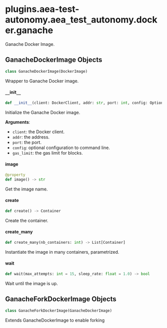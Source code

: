 <a id="plugins.aea-test-autonomy.aea_test_autonomy.docker.ganache"></a>

# plugins.aea-test-autonomy.aea`_`test`_`autonomy.docker.ganache

Ganache Docker Image.

<a id="plugins.aea-test-autonomy.aea_test_autonomy.docker.ganache.GanacheDockerImage"></a>

## GanacheDockerImage Objects

```python
class GanacheDockerImage(DockerImage)
```

Wrapper to Ganache Docker image.

<a id="plugins.aea-test-autonomy.aea_test_autonomy.docker.ganache.GanacheDockerImage.__init__"></a>

#### `__`init`__`

```python
def __init__(client: DockerClient, addr: str, port: int, config: Optional[Dict] = None, gas_limit: str = "0x9184e72a000")
```

Initialize the Ganache Docker image.

**Arguments**:

- `client`: the Docker client.
- `addr`: the address.
- `port`: the port.
- `config`: optional configuration to command line.
- `gas_limit`: the gas limit for blocks.

<a id="plugins.aea-test-autonomy.aea_test_autonomy.docker.ganache.GanacheDockerImage.image"></a>

#### image

```python
@property
def image() -> str
```

Get the image name.

<a id="plugins.aea-test-autonomy.aea_test_autonomy.docker.ganache.GanacheDockerImage.create"></a>

#### create

```python
def create() -> Container
```

Create the container.

<a id="plugins.aea-test-autonomy.aea_test_autonomy.docker.ganache.GanacheDockerImage.create_many"></a>

#### create`_`many

```python
def create_many(nb_containers: int) -> List[Container]
```

Instantiate the image in many containers, parametrized.

<a id="plugins.aea-test-autonomy.aea_test_autonomy.docker.ganache.GanacheDockerImage.wait"></a>

#### wait

```python
def wait(max_attempts: int = 15, sleep_rate: float = 1.0) -> bool
```

Wait until the image is up.

<a id="plugins.aea-test-autonomy.aea_test_autonomy.docker.ganache.GanacheForkDockerImage"></a>

## GanacheForkDockerImage Objects

```python
class GanacheForkDockerImage(GanacheDockerImage)
```

Extends GanacheDockerImage to enable forking

